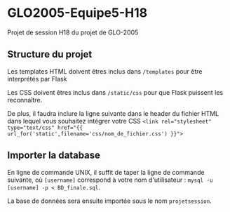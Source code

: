 # GLO2005-Equipe5-H18
Projet de session H18 du projet de GLO-2005

## Structure du projet

Les templates HTML doivent êtres inclus dans `/templates` pour être interprétés par Flask  

Les CSS doivent êtres inclus dans `/static/css` pour que Flask puissent les reconnaître.  

De plus, il faudra inclure la ligne suivante dans le header du fichier HTML dans lequel vous souhaitez intégrer votre CSS `<link rel="stylesheet" type="text/css" href="{{ url_for('static',filename='css/nom_de_fichier.css') }}">`

## Importer la database

En ligne de commande UNIX, il suffit de taper la ligne de commande suivante, où `[username]` correspond à votre nom d'utilisateur :
`mysql -u [username] -p < BD_finale.sql`.

La base de données sera ensuite importée sous le nom `projetsession`.

